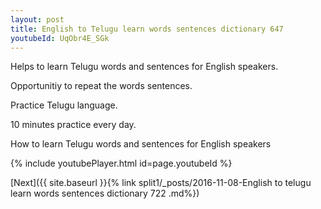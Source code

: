```yaml
---
layout: post
title: English to Telugu learn words sentences dictionary 647 
youtubeId: UqObr4E_SGk
---
```

 
 
Helps to learn Telugu words and sentences for English speakers.

Opportunitiy to repeat the words sentences. 

Practice Telugu language. 
 
10 minutes practice every day. 
 
How to learn Telugu words and sentences for English speakers 
 
{% include youtubePlayer.html id=page.youtubeId %}
 
 
[Next]({{ site.baseurl }}{% link  split1/_posts/2016-11-08-English to telugu learn words sentences dictionary 722 .md%})
 
